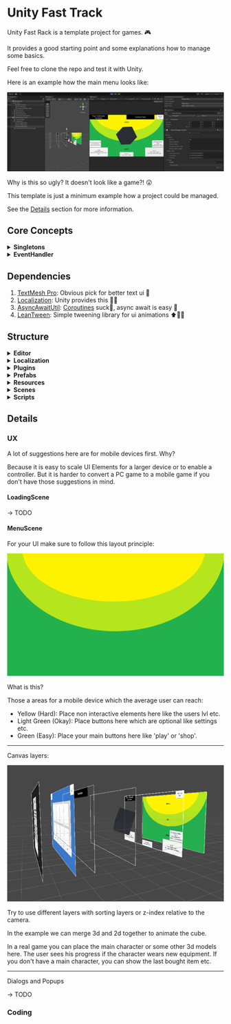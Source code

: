# Unity Fast Track

Unity Fast Rack is a template project for games. 🎮

It provides a good starting point and some explanations how to manage some basics.

Feel free to clone the repo and test it with Unity.

Here is an example how the main menu looks like:

![Example for MenuScene](docs/images/fast-track-overview.png)

Why is this so ugly? It doesn't look like a game?! 😲

This template is just a minimum example how a project could be managed. 

See the [Details](#details) section for more information.

## Core Concepts

<details>
  <summary><strong>Singletons</strong></summary>

Use singletons for unique classes which are used by multiple scenes or other scripts.

For example if you want to use and control sound you can use a singleton for this.
Sound files can be very large for loading on a mobile device.
The singleton provides a way to load the files in a loading screen and reuse the same class everywhere.
For a good experience you should load most async stuff in a loading screen and not during the game.

How to use it in the code?

As an example look at ``Scripts/Utils/DebugManager`` or ``Scripts/Utils/Sound/SoundManager``.
The script extends the Singleton Class, which provides the an interface for loading and providing functions and
parameters for other classes.

If you create a new Manager-Class add it to the ``Scripts/Singleton/SingletonsLoader`` and in Unity create a new Empty
and add it to ``Prefabs/Utils/_Singletons``.
The new Manager will be automatically loaded in the ``LoadingScene`` and you can access it everywhere
with ``Debug.Log(DebugManager.instance.debug)``.

</details>

<details>
  <summary><strong>EventHandler</strong></summary>

You can find the EventHandler under  ``Scripts/Utils/EventHandler.cs``.
Purpose of this is to bundle all possible events for the game in one file.

Why should I want to do this?

Try to separate UI and other interactions with logic!

If you use Unity you come to a point where you add a lot of scripts which should handle UI and do some calculation and
also a request to a backend.
At the end you drag & drop scripts from one game object to another, losing the overview in the hierarchy.

For a clean code just use the ``Scripts/Utils/EventHandlerController.cs`` for buttons/ interactions and invoke an event.

In your scene all you have to do is to add a Controller-Script to an empty object and subscribe to the event
in `` private void OnEnable()``.
With this you can keep your logic in one place and you don't have to search in your hierarchy for it.

</details>

## Dependencies

1. [TextMesh Pro](https://docs.unity3d.com/Manual/com.unity.textmeshpro.html): Obvious pick for better text ui 📃
2. [Localization](https://docs.unity3d.com/Packages/com.unity.localization@1.0/manual/index.html): Unity provides this
   🏳‍🌈
3. [AsyncAwaitUtil](https://assetstore.unity.com/packages/tools/integration/async-await-support-101056): [Coroutines](https://docs.unity3d.com/Manual/Coroutines.html)
   suck🤮, async await is easy 🤯
4. [LeanTween](https://assetstore.unity.com/packages/tools/animation/leantween-3595): Simple tweening library for ui
   animations ⬆🏃‍♂️

## Structure

<details>
  <summary><strong>Editor</strong></summary>

Some scripts which should run in the unity editor in the background:

- DependencyCheck: Will look for all required dependencies
- EventHandlerGenerator: Will generate a controller to trigger events from game objects

</details>

<details>
  <summary><strong>Localization</strong></summary>

All assets and strings which should be translated.

</details>

<details>
  <summary><strong>Plugins</strong></summary>

All Dependencies should be moved into this to separate them from your code.

</details>

<details>
  <summary><strong>Prefabs</strong></summary>

Predefined game objects to bundle or reuse.

</details>

<details>
  <summary><strong>Resources</strong></summary>

All files like materials, images, music etc.

</details>

<details>
  <summary><strong>Scenes</strong></summary>

All your scenes for your game.

</details>

<details>
  <summary><strong>Scripts</strong></summary>

All code you write.

</details>

## Details

### UX

A lot of suggestions here are for mobile devices first. Why?

Because it is easy to scale UI Elements for a larger device or to enable a controller.
But it is harder to convert a PC game to a mobile game if you don't have those suggestions in mind.

#### LoadingScene

-> TODO

#### MenuScene

For your UI make sure to follow this layout principle:

![UX best position](docs/images/ux-best-position.png)

What is this?

Those a areas for a mobile device which the average user can reach:

- Yellow (Hard): Place non interactive elements here like the users lvl etc.
- Light Green (Okay): Place buttons here which are optional like settings etc.
- Green (Easy): Place your main buttons here like 'play' or 'shop'.

---

Canvas layers:

![Canvas layers](docs/images/canvas-layers.png)

Try to use different layers with sorting layers or z-index relative to the camera.

In the example we can merge 3d and 2d together to animate the cube.

In a real game you can place the main character or some other 3d models here. 
The user sees his progress if the character wears new equipment.
If you don't have a main character, you can show the last bought item etc.


---

Dialogs and Popups

-> TODO

### Coding

